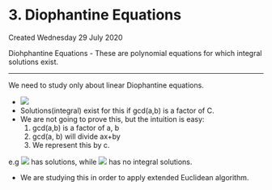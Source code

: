 # 3. Diophantine Equations
Created Wednesday 29 July 2020

Diohphantine Equations - These are polynomial equations for which integral solutions exist.

---

We need to study only about linear Diophantine equations.

- ![](/assets/3._Diophantine_Equations-image-1.png)
- Solutions(integral) exist for this if gcd(a,b) is a factor of C.
- We are not going to prove this, but the intuition is easy:
  1.  gcd(a,b) is a factor of a, b
  2.  gcd(a, b) will divide ax+by
  3.  We represent this by c.

e.g ![](/assets/3._Diophantine_Equations-image-2.png) has solutions, while ![](/assets/3._Diophantine_Equations-image-3.png) has no integral solutions.

- We are studying this in order to apply extended Euclidean algorithm.
